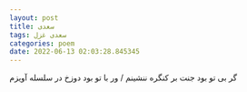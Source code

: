 ```yaml
---
layout: post
title: سعدی
tags: سعدی غزل
categories: poem
date: 2022-06-13 02:03:28.845345
---
```


گر بی تو بود جنت بر کنگره ننشینم / ور با تو بود دوزخ در سلسله آویزم